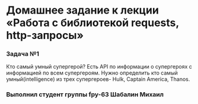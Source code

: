 # Домашнее задание к лекции «Работа с библиотекой requests, http-запросы»
### Задача №1
Кто самый умный супергерой?
Есть API по информации о супергероях с информацией по всем супергероям. Нужно определить кто самый умный(intelligence) из трех супергероев- Hulk, Captain America, Thanos.

### Выполнил студент группы fpy-63 Шабалин Михаил